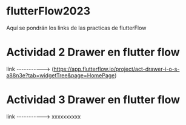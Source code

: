 # flutterFlow2023
Aquí se pondrán los links de las practicas de flutterFlow

# Actividad 2 Drawer en flutter flow

link -----------> (https://app.flutterflow.io/project/act-drawer-i-o-s-a88n3e?tab=widgetTree&page=HomePage)

# Actividad 3 Drawer en flutter flow

link -----------> xxxxxxxxxx
